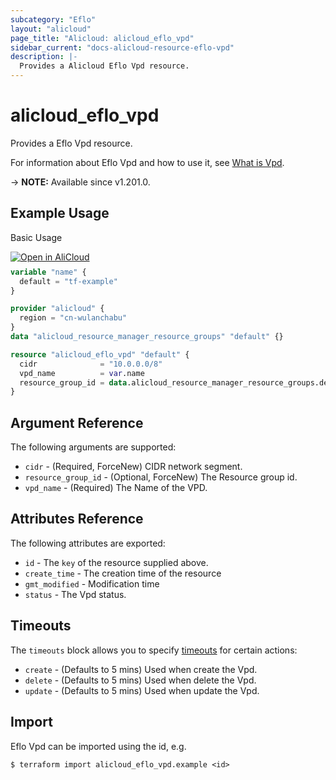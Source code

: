 ```yaml
---
subcategory: "Eflo"
layout: "alicloud"
page_title: "Alicloud: alicloud_eflo_vpd"
sidebar_current: "docs-alicloud-resource-eflo-vpd"
description: |-
  Provides a Alicloud Eflo Vpd resource.
---
```


# alicloud_eflo_vpd

Provides a Eflo Vpd resource.

For information about Eflo Vpd and how to use it, see [What is Vpd](https://www.alibabacloud.com/help/en/pai/user-guide/overview-of-intelligent-computing-lingjun).

-> **NOTE:** Available since v1.201.0.

## Example Usage

Basic Usage

<div style="display: block;margin-bottom: 40px;"><div class="oics-button" style="float: right;position: absolute;margin-bottom: 10px;">
  <a href="https://api.aliyun.com/terraform?resource=alicloud_eflo_vpd&exampleId=befafc06-85e5-7365-f8bc-16b6760e59a82cb4f3b4&activeTab=example&spm=docs.r.eflo_vpd.0.befafc0685&intl_lang=EN_US" target="_blank">
    <img alt="Open in AliCloud" src="https://img.alicdn.com/imgextra/i1/O1CN01hjjqXv1uYUlY56FyX_!!6000000006049-55-tps-254-36.svg" style="max-height: 44px; max-width: 100%;">
  </a>
</div></div>

```terraform
variable "name" {
  default = "tf-example"
}

provider "alicloud" {
  region = "cn-wulanchabu"
}
data "alicloud_resource_manager_resource_groups" "default" {}

resource "alicloud_eflo_vpd" "default" {
  cidr              = "10.0.0.0/8"
  vpd_name          = var.name
  resource_group_id = data.alicloud_resource_manager_resource_groups.default.groups.0.id
}
```

## Argument Reference

The following arguments are supported:
* `cidr` - (Required, ForceNew) CIDR network segment.
* `resource_group_id` - (Optional, ForceNew) The Resource group id.
* `vpd_name` - (Required) The Name of the VPD.

## Attributes Reference

The following attributes are exported:
* `id` - The `key` of the resource supplied above.
* `create_time` - The creation time of the resource
* `gmt_modified` - Modification time
* `status` - The Vpd status.

## Timeouts

The `timeouts` block allows you to specify [timeouts](https://www.terraform.io/docs/configuration-0-11/resources.html#timeouts) for certain actions:
* `create` - (Defaults to 5 mins) Used when create the Vpd.
* `delete` - (Defaults to 5 mins) Used when delete the Vpd.
* `update` - (Defaults to 5 mins) Used when update the Vpd.

## Import

Eflo Vpd can be imported using the id, e.g.

```shell
$ terraform import alicloud_eflo_vpd.example <id>
```